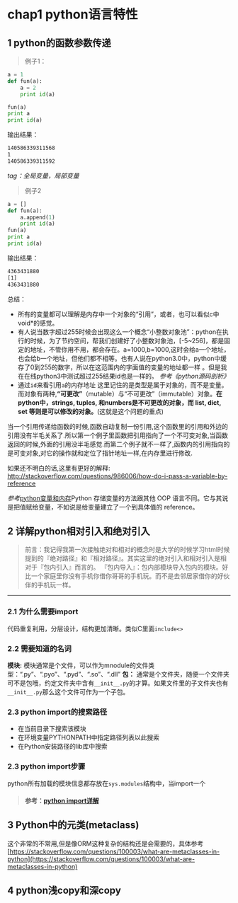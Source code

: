 

# chap1 python语言特性

## 1 python的函数参数传递

>例子1：

```python
a = 1
def fun(a):
	a = 2
	print id(a)

fun(a)
print a
print id(a)
```
输出结果：

```sh
140586339311568
1
140586339311592
```
*tag：全局变量，局部变量*


>例子2

```python
a = []
def fun(a):
	a.append(1)
	print id(a)
fun(a)
print a
print id(a)
```
输出结果：

```sh
4363431880
[1]
4363431880
```

总结：
- 所有的变量都可以理解是内存中一个对象的“引用”，或者，也可以看似c中void*的感觉。
- 有人说当数字超过255时候会出现这么一个概念“小整数对象池”：python在执行的时候，为了节约空间，帮我们创建好了小整数对象池，[-5~256]，都是固定的地址，不管你用不用，都会存在。a=1000,b=1000,这时会给a一个地址，也会给b一个地址，但他们都不相等。也有人说在python3.0中，python中缓存了0到255的数字，所以在这范围内的字面值的变量的地址都一样 。但是我在在线python3中测试超过255结果id也是一样的。
*参考《python源码剖析》*
- 通过`id`来看引用`a`的内存地址
这里记住的是类型是属于对象的，而不是变量。而对象有两种,**“可更改”**（mutable）与“不可更改”（immutable）对象。**在python中，strings, tuples, 和numbers是不可更改的对象，而 list, dict, set 等则是可以修改的对象。**(这就是这个问题的重点)

当一个引用传递给函数的时候,函数自动复制一份引用,这个函数里的引用和外边的引用没有半毛关系了.所以第一个例子里函数把引用指向了一个不可变对象,当函数返回的时候,外面的引用没半毛感觉.而第二个例子就不一样了,函数内的引用指向的是可变对象,对它的操作就和定位了指针地址一样,在内存里进行修改.

如果还不明白的话,这里有更好的解释: http://stackoverflow.com/questions/986006/how-do-i-pass-a-variable-by-reference

*参考*[python变量和内存](http://blog.csdn.net/msdnwolaile/article/details/50371991)Python 存储变量的方法跟其他 OOP 语言不同。它与其说是把值赋给变量，不如说是给变量建立了一个到具体值的 reference。

## 2 详解python相对引入和绝对引入

>前言：我记得我第一次接触绝对和相对的概念时是大学的时候学习html时候提到的『绝对路径』和『相对路径』。其实这里的绝对引入和相对引入是相对于『包内引入』而言的。
> 『包内导入』：包内部模块导入包内的模块。好比一个家庭里你没有手机你借你哥哥的手机玩。而不是去邻居家借你的好伙伴的手机玩一样。

 ----

### 2.1 为什么需要import
代码重复利用，分层设计，结构更加清晰。类似C里面`include<>`
### 2.2 需要知道的名词
**模块:** 模块通常是个文件，可以作为mnodule的文件类型：“.py”、“.pyo”、“.pyd”、“.so”、“.dll”
**包：** 通常是个文件夹，随便一个文件夹可不是包哦，约定文件夹中含有`__init__.py`的才算。如果文件里的子文件夹也有`__init__.py`那么这个文件可作为一个子包。

### 2.3 python import的搜索路径
- 在当前目录下搜索该模块
- 在环境变量PYTHONPATH中指定路径列表以此搜索
- 在Python安装路径的lib库中搜索

### 2.3 python import步骤
python所有加载的模块信息都存放在`sys.modules`结构中，当import一个
> #### 参考：[python import详解]()

## 3 Python中的元类(metaclass)
这个非常的不常用,但是像ORM这种复杂的结构还是会需要的，具体参考[https://stackoverflow.com/questions/100003/what-are-metaclasses-in-python](https://stackoverflow.com/questions/100003/what-are-metaclasses-in-python)

## 4 python浅copy和深copy
